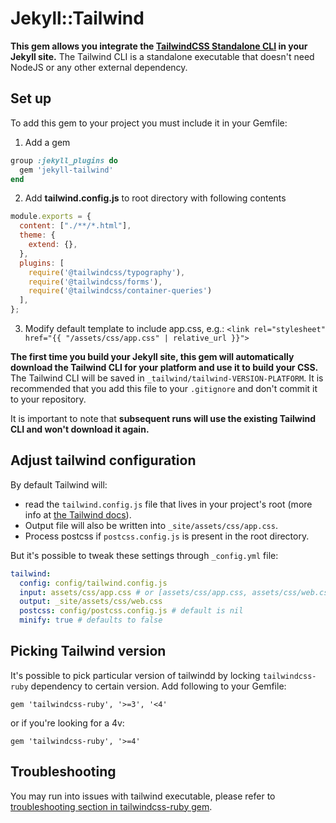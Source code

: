 # Jekyll::Tailwind

**This gem allows you integrate the [TailwindCSS Standalone CLI](https://tailwindcss.com/blog/standalone-cli) in your Jekyll site.** The Tailwind CLI is a standalone executable that doesn't need NodeJS or any other external dependency.

## Set up

To add this gem to your project you must include it in your Gemfile:

1. Add a gem
```ruby
group :jekyll_plugins do
  gem 'jekyll-tailwind'
end
```

2. Add **tailwind.config.js** to root directory with following contents
```js
module.exports = {
  content: ["./**/*.html"],
  theme: {
    extend: {},
  },
  plugins: [
    require('@tailwindcss/typography'),
    require('@tailwindcss/forms'),
    require('@tailwindcss/container-queries')
  ],
};
```

3. Modify default template to include app.css, e.g.:
`<link rel="stylesheet" href="{{ "/assets/css/app.css" | relative_url }}">`

**The first time you build your Jekyll site, this gem will automatically download the Tailwind CLI for your platform and use it to build your CSS.** The Tailwind CLI will be saved in `_tailwind/tailwind-VERSION-PLATFORM`. It is recommended that you add this file to your `.gitignore` and don't commit it to your repository.

It is important to note that **subsequent runs will use the existing Tailwind CLI and won't download it again.**

## Adjust tailwind configuration

By default Tailwind will:
- read the `tailwind.config.js` file that lives in your project's root (more info at [the Tailwind docs](https://tailwindcss.com/docs/configuration)).
- Output file will also be written into `_site/assets/css/app.css`.
- Process postcss if `postcss.config.js` is present in the root directory.

But it's possible to tweak these settings through `_config.yml` file:

```yml
tailwind:
  config: config/tailwind.config.js
  input: assets/css/app.css # or [assets/css/app.css, assets/css/web.css]
  output: _site/assets/css/web.css
  postcss: config/postcss.config.js # default is nil
  minify: true # defaults to false
```

## Picking Tailwind version
It's possible to pick particular version of tailwindd by locking `tailwindcss-ruby` dependency to certain version. Add following to your Gemfile:

`gem 'tailwindcss-ruby', '>=3', '<4'`

or if you're looking for a 4v:

`gem 'tailwindcss-ruby', '>=4'`


## Troubleshooting
You may run into issues with tailwind executable, please refer to [troubleshooting section in tailwindcss-ruby gem](https://github.com/flavorjones/tailwindcss-ruby?tab=readme-ov-file#troubleshooting).
